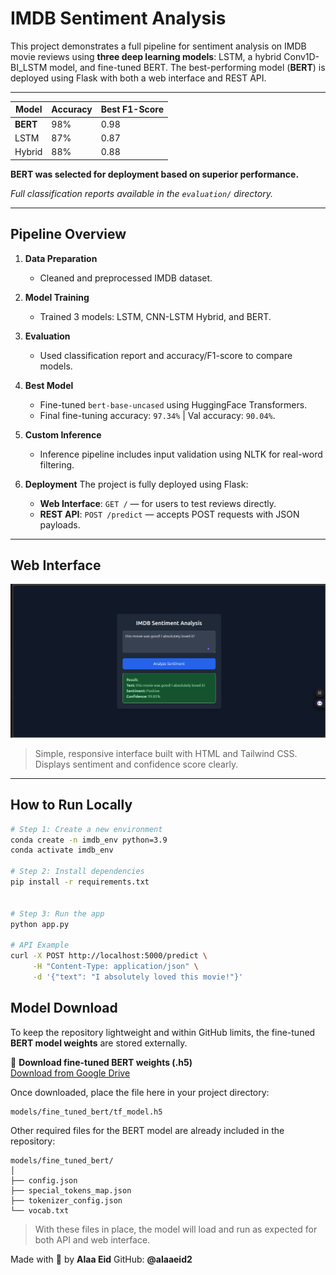 # IMDB Sentiment Analysis

This project demonstrates a full pipeline for sentiment analysis on IMDB movie reviews using **three deep learning models**: LSTM, a hybrid Conv1D-BI_LSTM model, and fine-tuned BERT. The best-performing model (**BERT**) is deployed using Flask with both a web interface and REST API.

---


| Model     | Accuracy | Best F1-Score |
|-----------|----------|---------------|
| **BERT**  | 98%      | 0.98          |
| LSTM      | 87%      | 0.87          |
| Hybrid    | 88%      | 0.88          |

**BERT was selected for deployment based on superior performance.**

*Full classification reports available in the `evaluation/` directory.*

---

## Pipeline Overview

1. **Data Preparation**
   - Cleaned and preprocessed IMDB dataset.

2. **Model Training**
   - Trained 3 models: LSTM, CNN-LSTM Hybrid, and BERT.

3. **Evaluation**
   - Used classification report and accuracy/F1-score to compare models.

4. **Best Model**
   - Fine-tuned `bert-base-uncased` using HuggingFace Transformers.
   - Final fine-tuning accuracy: `97.34%` | Val accuracy: `90.04%`.

5. **Custom Inference**
   - Inference pipeline includes input validation using NLTK for real-word filtering.

5. **Deployment**
    The project is fully deployed using Flask:
    - **Web Interface**: `GET /` — for users to test reviews directly.
    - **REST API**: `POST /predict` — accepts POST requests with JSON payloads.

---

## Web Interface

<img src="assets/screenshot_ui.png" alt="Web UI Screenshot" width="600"/>

> Simple, responsive interface built with HTML and Tailwind CSS. Displays sentiment and confidence score clearly.

---

## How to Run Locally

```bash
# Step 1: Create a new environment
conda create -n imdb_env python=3.9
conda activate imdb_env

# Step 2: Install dependencies
pip install -r requirements.txt


# Step 3: Run the app
python app.py

# API Example
curl -X POST http://localhost:5000/predict \
     -H "Content-Type: application/json" \
     -d '{"text": "I absolutely loved this movie!"}'
```

## Model Download

To keep the repository lightweight and within GitHub limits, the fine-tuned **BERT model weights** are stored externally.

🔗 **Download fine-tuned BERT weights (.h5)**  
[Download from Google Drive](https://drive.google.com/uc?export=download&id=1EtyupFPlKpQ1FPkb8IvdJ_1bJ_KKdScZ)

Once downloaded, place the file here in your project directory:
```
models/fine_tuned_bert/tf_model.h5
```
Other required files for the BERT model are already included in the repository:

```
models/fine_tuned_bert/
│
├── config.json
├── special_tokens_map.json
├── tokenizer_config.json
└── vocab.txt
```

> With these files in place, the model will load and run as expected for both API and web interface.


Made with 💙 by **Alaa Eid**
GitHub: **@alaaeid2**
